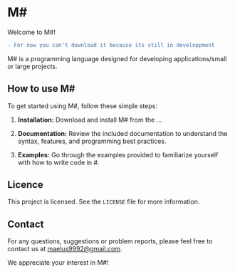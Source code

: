 # M#

Welcome to M#!

```diff
- For now you can't download it because its still in developpment
```

M# is a programming language designed for developing applications/small or large projects.

## How to use M#

To get started using M#, follow these simple steps:

1. **Installation:**
   Download and install M# from the ...

2. **Documentation:**
   Review the included documentation to understand the syntax, features, and programming best practices.

3. **Examples:**
   Go through the examples provided to familiarize yourself with how to write code in #.

## Licence

This project is licensed. See the `LICENSE` file for more information.

## Contact

For any questions, suggestions or problem reports, please feel free to contact us at maelus9992@gmail.com.

We appreciate your interest in M#!
